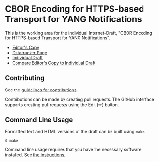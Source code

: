 # CBOR Encoding for HTTPS-based Transport for YANG Notifications

This is the working area for the individual Internet-Draft, "CBOR Encoding for HTTPS-based Transport for YANG Notifications".

* [Editor's Copy](https://MeherRushi.github.io/draft-chittapragada-netconf-https-notif-cbor/#go.draft-chittapragada-netconf-https-notif-cbor.html)
* [Datatracker Page](https://datatracker.ietf.org/doc/draft-chittapragada-netconf-https-notif-cbor)
* [Individual Draft](https://datatracker.ietf.org/doc/html/draft-chittapragada-netconf-https-notif-cbor)
* [Compare Editor's Copy to Individual Draft](https://MeherRushi.github.io/draft-chittapragada-netconf-https-notif-cbor/#go.draft-chittapragada-netconf-https-notif-cbor.diff)


## Contributing

See the
[guidelines for contributions](https://github.com/MeherRushi/draft-chittapragada-netconf-https-notif-cbor/blob/main/CONTRIBUTING.md).

Contributions can be made by creating pull requests.
The GitHub interface supports creating pull requests using the Edit (✏) button.


## Command Line Usage

Formatted text and HTML versions of the draft can be built using `make`.

```sh
$ make
```

Command line usage requires that you have the necessary software installed.  See
[the instructions](https://github.com/martinthomson/i-d-template/blob/main/doc/SETUP.md).

